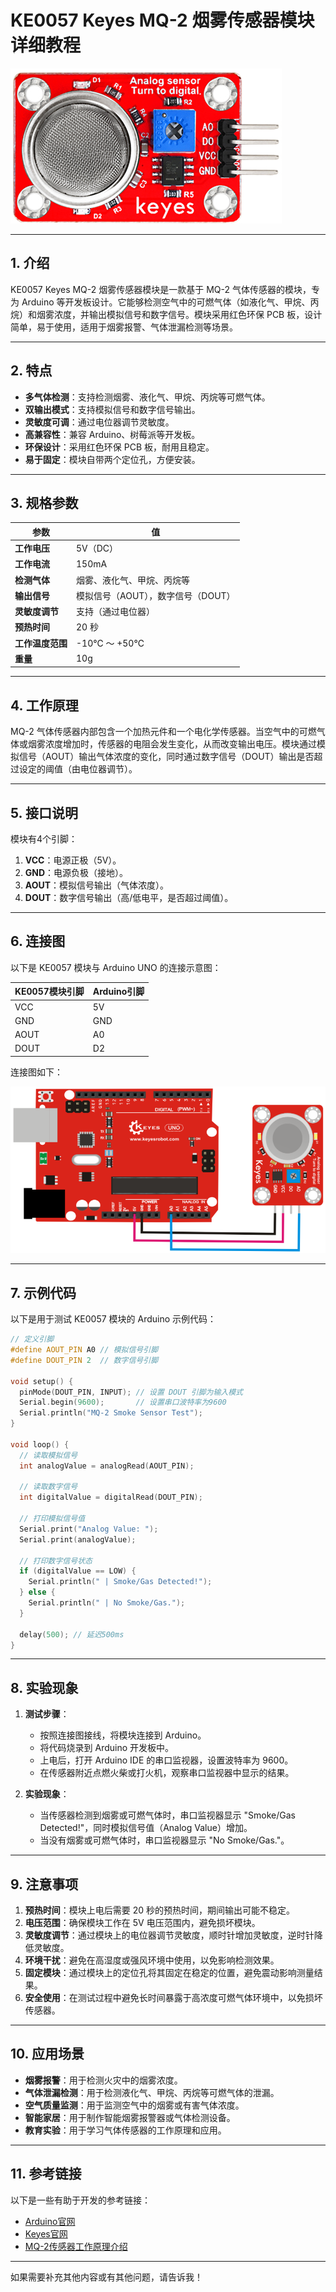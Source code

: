 # **KE0057 Keyes MQ-2 烟雾传感器模块详细教程**

![image-20250312163540118](media/image-20250312163540118.png)

---

## **1. 介绍**

KE0057 Keyes MQ-2 烟雾传感器模块是一款基于 MQ-2 气体传感器的模块，专为 Arduino 等开发板设计。它能够检测空气中的可燃气体（如液化气、甲烷、丙烷）和烟雾浓度，并输出模拟信号和数字信号。模块采用红色环保 PCB 板，设计简单，易于使用，适用于烟雾报警、气体泄漏检测等场景。

---

## **2. 特点**

- **多气体检测**：支持检测烟雾、液化气、甲烷、丙烷等可燃气体。
- **双输出模式**：支持模拟信号和数字信号输出。
- **灵敏度可调**：通过电位器调节灵敏度。
- **高兼容性**：兼容 Arduino、树莓派等开发板。
- **环保设计**：采用红色环保 PCB 板，耐用且稳定。
- **易于固定**：模块自带两个定位孔，方便安装。

---

## **3. 规格参数**

| 参数            | 值                     |
|-----------------|------------------------|
| **工作电压**    | 5V（DC）               |
| **工作电流**    | 150mA                  |
| **检测气体**    | 烟雾、液化气、甲烷、丙烷等 |
| **输出信号**    | 模拟信号（AOUT），数字信号（DOUT） |
| **灵敏度调节**  | 支持（通过电位器）     |
| **预热时间**    | 20 秒                  |
| **工作温度范围**| -10℃ ～ +50℃          |
| **重量**        | 10g                    |

---

## **4. 工作原理**

MQ-2 气体传感器内部包含一个加热元件和一个电化学传感器。当空气中的可燃气体或烟雾浓度增加时，传感器的电阻会发生变化，从而改变输出电压。模块通过模拟信号（AOUT）输出气体浓度的变化，同时通过数字信号（DOUT）输出是否超过设定的阈值（由电位器调节）。

---

## **5. 接口说明**

模块有4个引脚：
1. **VCC**：电源正极（5V）。
2. **GND**：电源负极（接地）。
3. **AOUT**：模拟信号输出（气体浓度）。
4. **DOUT**：数字信号输出（高/低电平，是否超过阈值）。

---

## **6. 连接图**

以下是 KE0057 模块与 Arduino UNO 的连接示意图：

| KE0057模块引脚 | Arduino引脚 |
|----------------|-------------|
| VCC            | 5V          |
| GND            | GND         |
| AOUT           | A0          |
| DOUT           | D2          |

连接图如下：

![image-20250312163552119](media/image-20250312163552119.png)

---

## **7. 示例代码**

以下是用于测试 KE0057 模块的 Arduino 示例代码：

```cpp
// 定义引脚
#define AOUT_PIN A0 // 模拟信号引脚
#define DOUT_PIN 2  // 数字信号引脚

void setup() {
  pinMode(DOUT_PIN, INPUT); // 设置 DOUT 引脚为输入模式
  Serial.begin(9600);       // 设置串口波特率为9600
  Serial.println("MQ-2 Smoke Sensor Test");
}

void loop() {
  // 读取模拟信号
  int analogValue = analogRead(AOUT_PIN);

  // 读取数字信号
  int digitalValue = digitalRead(DOUT_PIN);

  // 打印模拟信号值
  Serial.print("Analog Value: ");
  Serial.print(analogValue);

  // 打印数字信号状态
  if (digitalValue == LOW) {
    Serial.println(" | Smoke/Gas Detected!");
  } else {
    Serial.println(" | No Smoke/Gas.");
  }

  delay(500); // 延迟500ms
}
```

---

## **8. 实验现象**

1. **测试步骤**：
   - 按照连接图接线，将模块连接到 Arduino。
   - 将代码烧录到 Arduino 开发板中。
   - 上电后，打开 Arduino IDE 的串口监视器，设置波特率为 9600。
   - 在传感器附近点燃火柴或打火机，观察串口监视器中显示的结果。

2. **实验现象**：
   - 当传感器检测到烟雾或可燃气体时，串口监视器显示 "Smoke/Gas Detected!"，同时模拟信号值（Analog Value）增加。
   - 当没有烟雾或可燃气体时，串口监视器显示 "No Smoke/Gas."。

---

## **9. 注意事项**

1. **预热时间**：模块上电后需要 20 秒的预热时间，期间输出可能不稳定。
2. **电压范围**：确保模块工作在 5V 电压范围内，避免损坏模块。
3. **灵敏度调节**：通过模块上的电位器调节灵敏度，顺时针增加灵敏度，逆时针降低灵敏度。
4. **环境干扰**：避免在高湿度或强风环境中使用，以免影响检测效果。
5. **固定模块**：通过模块上的定位孔将其固定在稳定的位置，避免震动影响测量结果。
6. **安全使用**：在测试过程中避免长时间暴露于高浓度可燃气体环境中，以免损坏传感器。

---

## **10. 应用场景**

- **烟雾报警**：用于检测火灾中的烟雾浓度。
- **气体泄漏检测**：用于检测液化气、甲烷、丙烷等可燃气体的泄漏。
- **空气质量监测**：用于监测空气中的烟雾或有害气体浓度。
- **智能家居**：用于制作智能烟雾报警器或气体检测设备。
- **教育实验**：用于学习气体传感器的工作原理和应用。

---

## **11. 参考链接**

以下是一些有助于开发的参考链接：
- [Arduino官网](https://www.arduino.cc/)
- [Keyes官网](http://www.keyes-robot.com/)
- [MQ-2传感器工作原理介绍](https://www.pololu.com/file/0J309/MQ2.pdf)

---

如果需要补充其他内容或有其他问题，请告诉我！
